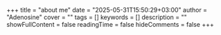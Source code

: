 +++
title = "about me"
date = "2025-05-31T15:50:29+03:00"
author = "Adenosine"
cover = ""
tags = []
keywords = []
description = ""
showFullContent = false
readingTime = false
hideComments = false
+++

